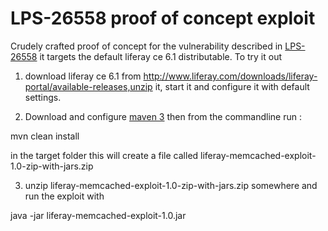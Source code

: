 LPS-26558 proof of concept exploit
==================================

Crudely crafted proof of concept for the vulnerability described in [LPS-26558](http://issues.liferay.com/browse/LPS-26558)
it targets the default liferay ce 6.1 distributable.
To try it out

1) download liferay ce 6.1 from  http://www.liferay.com/downloads/liferay-portal/available-releases,unzip it,
start it  and configure it with default settings.

2) Download and configure [maven 3](http://maven.apache.org) then from the commandline run :

mvn clean install

in the target folder this will create a file called liferay-memcached-exploit-1.0-zip-with-jars.zip

3) unzip liferay-memcached-exploit-1.0-zip-with-jars.zip somewhere and run the exploit with

java -jar liferay-memcached-exploit-1.0.jar
